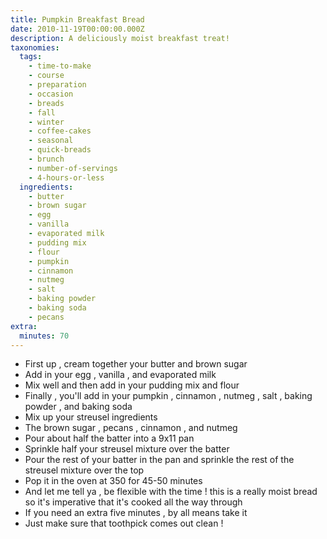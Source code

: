 ```yaml
---
title: Pumpkin Breakfast Bread
date: 2010-11-19T00:00:00.000Z
description: A deliciously moist breakfast treat!
taxonomies:
  tags:
    - time-to-make
    - course
    - preparation
    - occasion
    - breads
    - fall
    - winter
    - coffee-cakes
    - seasonal
    - quick-breads
    - brunch
    - number-of-servings
    - 4-hours-or-less
  ingredients:
    - butter
    - brown sugar
    - egg
    - vanilla
    - evaporated milk
    - pudding mix
    - flour
    - pumpkin
    - cinnamon
    - nutmeg
    - salt
    - baking powder
    - baking soda
    - pecans
extra:
  minutes: 70
---
```

 - First up , cream together your butter and brown sugar
 - Add in your egg , vanilla , and evaporated milk
 - Mix well and then add in your pudding mix and flour
 - Finally , you'll add in your pumpkin , cinnamon , nutmeg , salt , baking powder , and baking soda
 - Mix up your streusel ingredients
 - The brown sugar , pecans , cinnamon , and nutmeg
 - Pour about half the batter into a 9x11 pan
 - Sprinkle half your streusel mixture over the batter
 - Pour the rest of your batter in the pan and sprinkle the rest of the streusel mixture over the top
 - Pop it in the oven at 350 for 45-50 minutes
 - And let me tell ya , be flexible with the time ! this is a really moist bread so it's imperative that it's cooked all the way through
 - If you need an extra five minutes , by all means take it
 - Just make sure that toothpick comes out clean !
